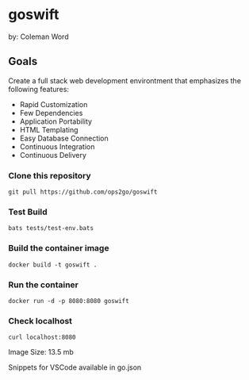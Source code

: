 # goswift
by: Coleman Word


## Goals
Create a full stack web development environtment that emphasizes the following features:
* Rapid Customization
* Few Dependencies
* Application Portability
* HTML Templating
* Easy Database Connection
* Continuous Integration
* Continuous Delivery

### Clone this repository
```
git pull https://github.com/ops2go/goswift

```
### Test Build 
```
bats tests/test-env.bats
```
### Build the container image

```
docker build -t goswift .
```
### Run the container
```
docker run -d -p 8080:8080 goswift
```
### Check localhost
```
curl localhost:8080
```


Image Size: 13.5 mb

Snippets for VSCode available in go.json